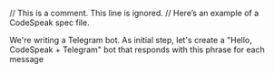 // This is a comment. This line is ignored.
// Here’s an example of a CodeSpeak spec file.

We're writing a Telegram bot. As initial step, let's create a "Hello, CodeSpeak + Telegram" bot that responds with this phrase for each message